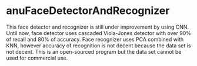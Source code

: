 # anuFaceDetectorAndRecognizer
This face detector and recognizer is still under improvement by using CNN. Until now, face detector uses cascaded Viola-Jones detector with over 90% of recall and 80% of accuracy. Face recognizer uses PCA combined with KNN, however accuracy of recognition is not decent because the data set is not decent. This is an open-sourced program but the data set cannot be used for commercial use.
